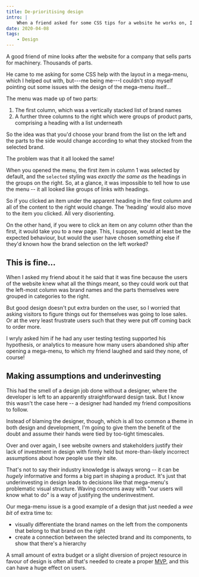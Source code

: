 ```yaml
---
title: De-prioritising design
intro: |
    When a friend asked for some CSS tips for a website he works on, I noticed a design issue that actually highlights a common problem in our industry.
date: 2020-04-08
tags:
    - Design
---
```


A good friend of mine looks after the website for a company that sells parts for machinery. Thousands of parts.

He came to me asking for some CSS help with the layout in a mega-menu, which I helped out with, but---me being me---I couldn't stop myself pointing out some issues with the design of the mega-menu itself…

The menu was made up of two parts:

1. The first column, which was a vertically stacked list of brand names
2. A further three columns to the right which were groups of product parts, comprising a heading with a list underneath

So the idea was that you'd choose your brand from the list on the left and the parts to the side would change according to what they stocked from the selected brand.

The problem was that it all looked the same!

When you opened the menu, the first item in column 1 was selected by default, and the `selected` styling was *exactly the same as* the headings in the groups on the right. So, at a glance, it was impossible to tell how to use the menu -- it all looked like groups of links with headings.

So if you clicked an item under the apparent heading in the first column and all of the content to the right would change. The 'heading' would also move to the item you clicked. All very disorienting.

On the other hand, if you were to click an item on any column other than the first, it would take you to a new page. This, I suppose, would at least be the expected behaviour, but would the user have chosen something else if they'd known how the brand selection on the left worked?


## This is fine…

When I asked my friend about it he said that it was fine because the users of the website knew what all the things meant, so they could work out that the left-most column was brand names and the parts themselves were grouped in categories to the right.

But good design doesn't put extra burden on the user, so I worried that asking visitors to figure things out for themselves was going to lose sales. Or at the very least frustrate users such that they were put off coming back to order more.

I wryly asked him if he had any user testing testing supported his hypothesis, or analytics to measure how many users abandoned ship after opening a mega-menu, to which my friend laughed and said they none, of course!


## Making assumptions and underinvesting

This had the smell of a design job done without a designer, where the developer is left to an apparently straightforward design task. But I know this wasn't the case here -- a designer had handed my friend compositions to follow.

Instead of blaming the designer, though, which is all too common a theme in both design and development, I'm going to give them the benefit of the doubt and assume their hands were tied by too-tight timescales.

Over and over again, I see website owners and stakeholders justify their lack of investment in design with firmly held but more-than-likely incorrect assumptions about how people use their site.

That's not to say their industry knowledge is always wrong -- it can be *hugely* informative and forms a big part in shaping a product. It's just that underinvesting in design leads to decisions like that mega-menu's problematic visual structure. Waving concerns away with "our users will know what to do" is a way of justifying the underinvestment.

Our mega-menu issue is a good example of a design that just needed a *wee bit* of extra time to:

- visually differentiate the brand names on the left from the components that belong to that brand on the right
- create a connection between the selected brand and its components, to show that there's a hierarchy

A small amount of extra budget or a slight diversion of project resource in favour of design is often all that's needed to create a proper [MVP](https://en.wikipedia.org/wiki/Minimum_viable_product), and this can have a huge effect on users.
